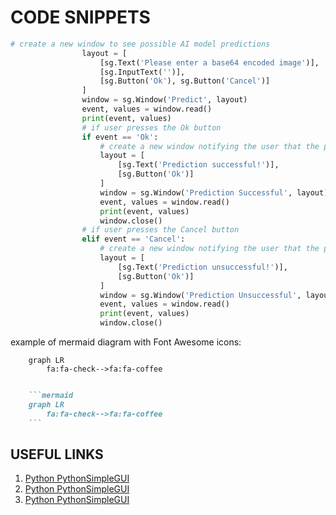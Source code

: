 # CODE SNIPPETS

```python
# create a new window to see possible AI model predictions
                layout = [
                    [sg.Text('Please enter a base64 encoded image')],
                    [sg.InputText('')],
                    [sg.Button('Ok'), sg.Button('Cancel')]
                ]
                window = sg.Window('Predict', layout)
                event, values = window.read()
                print(event, values)
                # if user presses the Ok button
                if event == 'Ok':
                    # create a new window notifying the user that the prediction was successful
                    layout = [
                        [sg.Text('Prediction successful!')],
                        [sg.Button('Ok')]
                    ]
                    window = sg.Window('Prediction Successful', layout)
                    event, values = window.read()
                    print(event, values)
                    window.close()
                # if user presses the Cancel button
                elif event == 'Cancel':
                    # create a new window notifying the user that the prediction was unsuccessful
                    layout = [
                        [sg.Text('Prediction unsuccessful!')],
                        [sg.Button('Ok')]
                    ]
                    window = sg.Window('Prediction Unsuccessful', layout)
                    event, values = window.read()
                    print(event, values)
                    window.close()
```

example of mermaid diagram with Font Awesome icons:

```mermaid
    graph LR
        fa:fa-check-->fa:fa-coffee
```

```markdown

    ```mermaid
    graph LR
        fa:fa-check-->fa:fa-coffee
    ```
```

## USEFUL LINKS

1. [Python PythonSimpleGUI](https://www.youtube.com/watch?v=IWDC9vcBIFQ)
2. [Python PythonSimpleGUI](https://www.youtube.com/watch?v=Htc-eWCafGs)
3. [Python PythonSimpleGUI](https://www.youtube.com/watch?v=e1TR9Wq0QRs)
